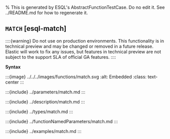 % This is generated by ESQL's AbstractFunctionTestCase. Do no edit it. See ../README.md for how to regenerate it.

## `MATCH` [esql-match]

::::{warning}
Do not use on production environments. This functionality is in technical preview and may be changed or removed in a future release. Elastic will work to fix any issues, but features in technical preview are not subject to the support SLA of official GA features.
::::


**Syntax**

:::{image} ../../../images/functions/match.svg
:alt: Embedded
:class: text-center
:::


:::{include} ../parameters/match.md
:::

:::{include} ../description/match.md
:::

:::{include} ../types/match.md
:::

:::{include} ../functionNamedParameters/match.md
:::

:::{include} ../examples/match.md
:::
